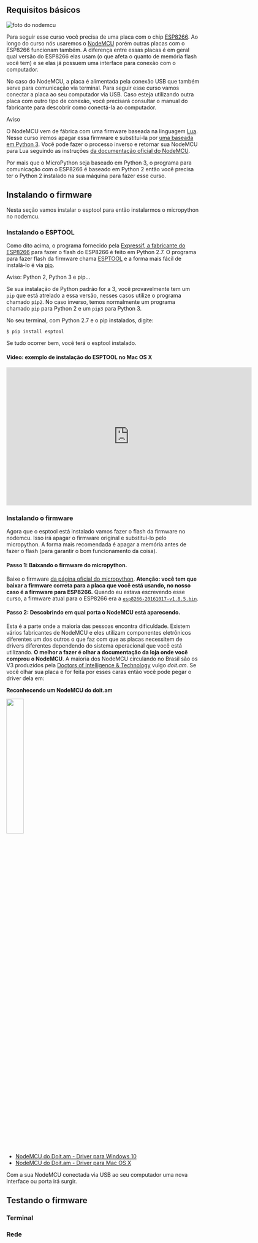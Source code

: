 <!--
title: Instalando o MicroPython
-->

## Requisitos básicos
<img class="is-paragraph-floated-left has-250-width" src="/academy/courses/course-iot-esp8266-micropython/hero.png" alt="foto do nodemcu"> 

Para seguir esse curso você precisa de uma placa com o chip [ESP8266](https://pt.wikipedia.org/wiki/ESP8266). Ao longo do curso nós usaremos o [NodeMCU](http://www.nodemcu.com/index_en.html) porém outras placas com o ESP8266 funcionam também. A diferença entre essas placas é em geral qual versão do ESP8266 elas usam (o que afeta o quanto de memória flash você tem) e se elas já possuem uma interface para conexão com o computador.

No caso do NodeMCU, a placa é alimentada pela conexão USB que também serve para comunicação via terminal. Para seguir esse curso vamos conectar a placa ao seu computador via USB. Caso esteja utilizando outra placa com outro tipo de conexão, você precisará consultar o manual do fabricante para descobrir como conectá-la ao computador.

<article class="message is-info">
  <div class="message-header">
    Aviso
  </div>
  <div class="message-body">
    <p>
      O NodeMCU vem de fábrica com uma firmware baseada na linguagem <a href="https://lua.org">Lua</a>. Nesse curso iremos apagar essa firmware e substituí-la por <a href="https://micropython.org">uma baseada em Python 3</a>. Você pode fazer o processo inverso e retornar sua NodeMCU para Lua seguindo as instruções <a href="https://nodemcu.readthedocs.io/en/dev/en/flash/">da documentação oficial do NodeMCU</a>.
    </p>
  </div>
</article>

Por mais que o MicroPython seja baseado em Python 3, o programa para comunicação com o ESP8266 é baseado em Python 2 então você precisa ter o Python 2 instalado na sua máquina para fazer esse curso.

## Instalando o firmware
Nesta seção vamos instalar o esptool para então instalarmos o micropython no nodemcu. 

### Instalando o ESPTOOL
Como dito acima, o programa fornecido pela [Expressif, a fabricante do ESP8266](https://espressif.com/en/products/hardware/esp8266ex/overview) para fazer o flash do ESP8266 é feito em Python 2.7. O programa para fazer flash da firmware chama [ESPTOOL](https://github.com/themadinventor/esptool/) e a forma mais fácil de instalá-lo é via [pip](https://packaging.python.org/key_projects/#pip). 

<article class="message is-info">
  <div class="message-header">
    Aviso: Python 2, Python 3 e pip...
  </div>
  <div class="message-body">
    <p>
      Se sua instalação de Python padrão for a 3, você provavelmente tem um <code>pip</code> que está atrelado a essa versão, nesses casos utilize o programa chamado <code>pip2</code>. No caso inverso, temos normalmente um programa chamado <code>pip</code> para Python 2 e um <code>pip3</code> para Python 3.
    </p>
  </div>
</article>

No seu terminal, com Python 2.7 e o pip instalados, digite:

```
$ pip install esptool
```

Se tudo ocorrer bem, você terá o esptool instalado.

#### Video: exemplo de instalação do ESPTOOL no Mac OS X

<iframe src="https://player.vimeo.com/video/190308454" width="640" height="360" frameborder="0" webkitallowfullscreen mozallowfullscreen allowfullscreen></iframe>

### Instalando o firmware
Agora que o esptool está instalado vamos fazer o flash da firmware no nodemcu. Isso irá apagar o firmware original e substituí-lo pelo micropython. A forma mais recomendada é apagar a memória antes de fazer o flash (para garantir o bom funcionamento da coisa).

#### Passo 1: Baixando o firmware do micropython.
Baixe o firmware [da página oficial do micropython](http://micropython.org/download#esp8266). **Atenção: você tem que baixar a firmware correta para a placa que você está usando, no nosso caso é a firmware para ESP8266.** Quando eu estava escrevendo esse curso, a firmware atual para o ESP8266 era a [```esp8266-20161017-v1.8.5.bin```](http://micropython.org/resources/firmware/esp8266-20161017-v1.8.5.bin).
 
#### Passo 2: Descobrindo em qual porta o NodeMCU está aparecendo.
Esta é a parte onde a maioria das pessoas encontra dificuldade. Existem vários fabricantes de NodeMCU e eles utilizam componentes eletrônicos diferentes um dos outros o que faz com que as placas necessitem de drivers diferentes dependendo do sistema operacional que você está utilizando. **O melhor a fazer é olhar a documentação da loja onde você comprou o NodeMCU**. A maioria dos NodeMCU circulando no Brasil são os V3 produzidos pela [Doctors of Intelligence & Technology](http://www.doit.am/) vulgo *doit.am*. Se você olhar sua placa e for feita por esses caras então você pode pegar o driver dela em:

**Reconhecendo um NodeMCU do doit.am**

<img src="/academy/courses/course-iot-esp8266-micropython/nodemcu_fundo.jpg" style="width: 30%;">

* [NodeMCU do Doit.am - Driver para Windows 10](http://en.doit.am/CH341SER.zip)
* [NodeMCU do Doit.am - Driver para Mac OS X](http://www.doit.am/CH341SER_MAC.ZIP)

Com a sua NodeMCU conectada via USB ao seu computador uma nova interface ou porta irá surgir.

## Testando o firmware

### Terminal

### Rede
